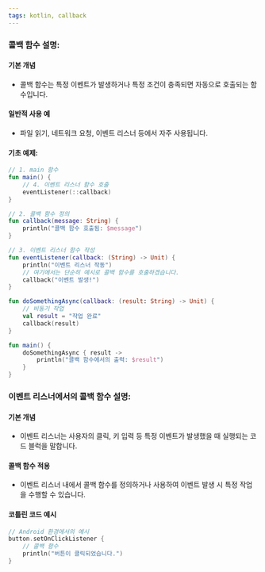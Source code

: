 ```yaml
---
tags: kotlin, callback
---
```

### 콜백 함수 설명:
#### 기본 개념
- 콜백 함수는 특정 이벤트가 발생하거나 특정 조건이 충족되면 자동으로 호출되는 함수입니다.

#### 일반적 사용 예
- 파일 읽기, 네트워크 요청, 이벤트 리스너 등에서 자주 사용됩니다.

#### 기초 예제:
```kotlin
// 1. main 함수
fun main() {
    // 4. 이벤트 리스너 함수 호출
    eventListener(::callback)
}

// 2. 콜백 함수 정의
fun callback(message: String) {
    println("콜백 함수 호출됨: $message")
}

// 3. 이벤트 리스너 함수 작성
fun eventListener(callback: (String) -> Unit) {
    println("이벤트 리스너 작동")
    // 여기에서는 단순히 예시로 콜백 함수를 호출하겠습니다.
    callback("이벤트 발생!")
}
```

```kotlin
fun doSomethingAsync(callback: (result: String) -> Unit) {
    // 비동기 작업
    val result = "작업 완료"
    callback(result)
}

fun main() {
    doSomethingAsync { result ->
        println("콜백 함수에서의 출력: $result")
    }
}
```

### 이벤트 리스너에서의 콜백 함수 설명:
#### 기본 개념
- 이벤트 리스너는 사용자의 클릭, 키 입력 등 특정 이벤트가 발생했을 때 실행되는 코드 블럭을 말합니다.

#### 콜백 함수 적용
- 이벤트 리스너 내에서 콜백 함수를 정의하거나 사용하여 이벤트 발생 시 특정 작업을 수행할 수 있습니다.

#### 코틀린 코드 예시
```kotlin
// Android 환경에서의 예시
button.setOnClickListener {
    // 콜백 함수
    println("버튼이 클릭되었습니다.")
}
```
